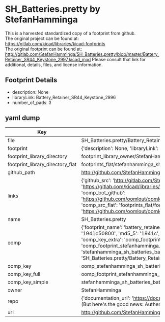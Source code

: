 # SH_Batteries.pretty by StefanHamminga  
This is a harvested standardized copy of a footprint from github.  
The original project can be found at:  
https://gitlab.com/kicad/libraries/kicad-footprints  
The original footprint can be found at:
http://gitlab.com/StefanHamminga/SH_Batteries.pretty/blob/master/Battery_Retainer_SR44_Keystone_2997.kicad_mod
Please consult that link for additional, details, files, and license information.  
## Footprint Details
* description: None  
* libraryLink: Battery_Retainer_SR44_Keystone_2996  
* number_of_pads: 3  
## yaml dump  
| Key | Value |  
| --- | --- |  
| file | SH_Batteries.pretty/Battery_Retainer_SR44_Keystone_2996.kicad_mod |  
| footprint | {'description': None, 'libraryLink': 'Battery_Retainer_SR44_Keystone_2996', 'number_of_pads': 3} |  
| footprint_library_directory | footprint_library_owner/StefanHamminga_SH_Batteries.pretty |  
| footprint_library_directory_flat | footprints_flat/stefanhamminga_sh_batteries_battery_retainer_sr44_keystone_2996/working |  
| github_path | http://github.com/StefanHamminga/SH_Batteries.pretty/blob/master/Battery_Retainer_SR44_Keystone_2996.kicad_mod |  
| links | {'github_src': 'http://gitlab.com/StefanHamminga/SH_Batteries.pretty/blob/master/Battery_Retainer_SR44_Keystone_2997.kicad_mod', 'github_src_repo': 'https://gitlab.com/kicad/libraries/kicad-footprints', 'oomp_bot': 'footprints/stefanhamminga_sh_batteries_battery_retainer_sr44_keystone_2996/working', 'oomp_bot_github': 'https://github.com/oomlout/oomlout_oomp_footprint_bot/tree/main/footprints/stefanhamminga_sh_batteries_battery_retainer_sr44_keystone_2996/working', 'oomp_src_flat': 'footprints_flat/footprints_flat/stefanhamminga_sh_batteries_battery_retainer_sr44_keystone_2996/working', 'oomp_src_flat_github': 'https://github.com/oomlout/oomlout_oomp_footprint_src/tree/main/footprints_flat/stefanhamminga_sh_batteries_battery_retainer_sr44_keystone_2996/working'} |  
| name | SH_Batteries.pretty |  
| oomp | {'footprint_name': 'battery_retainer_sr44_keystone_2996', 'library_name': 'sh_batteries', 'md5': '1941c508008214e11dc4fe4127741de2', 'md5_10': '1941c50800', 'md5_5': '1941c', 'md5_6': '1941c5', 'oomp_key': 'oomp_stefanhamminga_sh_batteries_battery_retainer_sr44_keystone_2996', 'oomp_key_extra': 'oomp_footprint_stefanhamminga_sh_batteries_battery_retainer_sr44_keystone_2996', 'oomp_key_full': 'oomp_footprint_stefanhamminga_sh_batteries_battery_retainer_sr44_keystone_2996_1941c5', 'oomp_key_simple': 'stefanhamminga_sh_batteries_battery_retainer_sr44_keystone_2996', 'original_filename': 'SH_Batteries.pretty/Battery_Retainer_SR44_Keystone_2996.kicad_mod', 'owner_name': 'stefanhamminga'} |  
| oomp_key | oomp_stefanhamminga_sh_batteries_battery_retainer_sr44_keystone_2996 |  
| oomp_key_full | oomp_footprint_stefanhamminga_sh_batteries_battery_retainer_sr44_keystone_2996 |  
| oomp_key_simple | stefanhamminga_sh_batteries_battery_retainer_sr44_keystone_2996 |  
| owner | StefanHamminga |  
| repo | {'documentation_url': 'https://docs.github.com/rest/overview/resources-in-the-rest-api#rate-limiting', 'message': "API rate limit exceeded for 84.66.173.59. (But here's the good news: Authenticated requests get a higher rate limit. Check out the documentation for more details.)"} |  
| url | http://github.com/StefanHamminga/SH_Batteries.pretty |  

